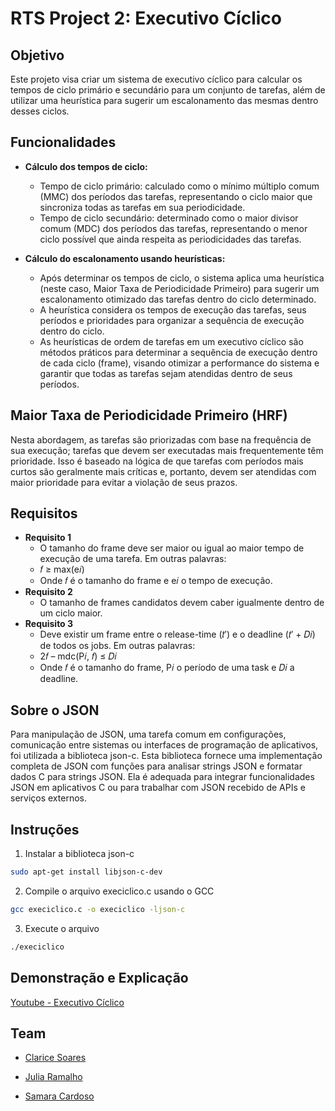 # RTS Project 2: Executivo Cíclico

## Objetivo
Este projeto visa criar um sistema de executivo cíclico para calcular os tempos de ciclo primário e secundário para um conjunto de tarefas, além de utilizar uma heurística para sugerir um escalonamento das mesmas dentro desses ciclos.

## Funcionalidades
- **Cálculo dos tempos de ciclo:**
    - Tempo de ciclo primário: calculado como o mínimo múltiplo comum (MMC) dos períodos das tarefas, representando o ciclo maior que sincroniza todas as tarefas em sua periodicidade.
    - Tempo de ciclo secundário: determinado como o maior divisor comum (MDC) dos períodos das tarefas, representando o menor ciclo possível que ainda respeita as periodicidades das tarefas.

- **Cálculo do escalonamento usando heurísticas:**
    - Após determinar os tempos de ciclo, o sistema aplica uma heurística (neste caso, Maior Taxa de Periodicidade Primeiro) para sugerir um escalonamento otimizado das tarefas dentro do ciclo determinado.
    - A heurística considera os tempos de execução das tarefas, seus períodos e prioridades para organizar a sequência de execução dentro do ciclo.
    - As heurísticas de ordem de tarefas em um executivo cíclico são métodos práticos para determinar a sequência de execução dentro de cada ciclo (frame), visando otimizar a performance do sistema e garantir que todas as tarefas sejam atendidas dentro de seus períodos.

## Maior Taxa de Periodicidade Primeiro (HRF)
Nesta abordagem, as tarefas são priorizadas com base na frequência de sua execução; tarefas que devem ser executadas mais frequentemente têm prioridade. Isso é baseado na lógica de que tarefas com períodos mais curtos são geralmente mais críticas e, portanto, devem ser atendidas com maior prioridade para evitar a violação de seus prazos.

## Requisitos
- **Requisito 1**
    - O tamanho do frame deve ser maior ou igual ao maior tempo de execução de uma tarefa. Em outras palavras:
    - 𝑓 ≥ max(e𝑖)
    - Onde 𝑓 é o tamanho do frame e e𝑖 o tempo de execução.
- **Requisito 2**
    - O tamanho de frames candidatos devem caber igualmente dentro de um ciclo maior.
- **Requisito 3**
    - Deve existir um frame entre o release-time (𝑡′) e o deadline (𝑡′ + 𝐷𝑖) de todos os jobs. Em outras palavras:
    - 2𝑓 – mdc(P𝑖, 𝑓) ≤ 𝐷𝑖
    - Onde 𝑓 é o tamanho do frame, P𝑖 o período de uma task e 𝐷𝑖 a deadline.

## Sobre o JSON
Para manipulação de JSON, uma tarefa comum em configurações, comunicação entre sistemas ou interfaces de programação de aplicativos, foi utilizada a biblioteca json-c. Esta biblioteca fornece uma implementação completa de JSON com funções para analisar strings JSON e formatar dados C para strings JSON. Ela é adequada para integrar funcionalidades JSON em aplicativos C ou para trabalhar com JSON recebido de APIs e serviços externos.

## Instruções
1. Instalar a biblioteca json-c
```bash
sudo apt-get install libjson-c-dev
```

2. Compile o arquivo execiclico.c usando o GCC

```bash
gcc execiclico.c -o execiclico -ljson-c
```

3. Execute o arquivo

```bash
./execiclico
```

## Demonstração e Explicação
[Youtube - Executivo Cíclico](https://youtu.be/_LY46sBgA3U)

## Team

- [Clarice Soares](https://github.com/claricesoares)

- [Julia Ramalho](https://github.com/ramalhocsjulia)

- [Samara Cardoso](https://github.com/SamaraLimaCardoso)
